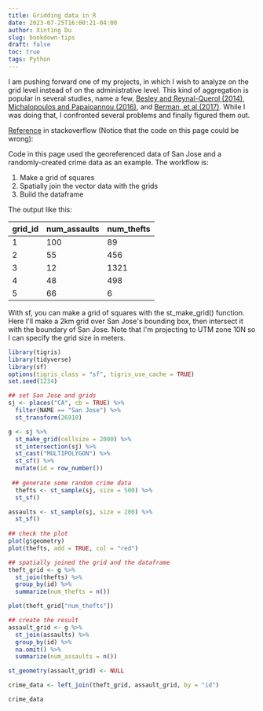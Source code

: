 ```yaml
---
title: Gridding data in R
date: 2023-07-25T16:00:21-04:00
author: Xinting Du
slug: bookdown-tips
draft: false
toc: true
tags: Python
---
```




I am pushing forward one of my projects, in which I wish to analyze on the grid level instead of on the administrative level. This kind of aggregation is popular in several studies, name a few, [Besley and Reynal-Querol \(2014\)](https://www.cambridge.org/core/journals/american-political-science-review/article/abs/legacy-of-historical-conflict-evidence-from-africa/6AD09AD8FDC0A82242F1873B6AB3478F), [Michalopoulos and Papaioannou \(2016\)](https://www.aeaweb.org/articles?id=10.1257/aer.20131311), and [Berman, et al \(2017\)](https://www.aeaweb.org/articles?id=10.1257/aer.20150774). While I was doing that, I confronted several problems and finally figured them out.

[Reference](https://stackoverflow.com/questions/52937483/r-fitting-a-grid-over-a-city-map-and-inputting-data-into-grid-squares) in stackoverflow \(Notice that the code on this page could be wrong\):

Code in this page used the georeferenced data of San Jose and a randomly-created crime data as an example.
The workflow is:
1. Make a grid of squares
2. Spatially join the vector data with the grids
3. Build the dataframe

The output like this:


|grid_id |num_assaults| num_thefts|
|-----------|-----------------|-----------|
|     1    |      100   |      89|
 | 2      |     55   |     456|
|3        |   12      | 1321|
|4      |     48       | 498|
|5     |      66        |  6|



With sf, you can make a grid of squares with the st_make_grid() function. Here I'll make a 2km grid over San Jose's bounding box, then intersect it with the boundary of San Jose. Note that I'm projecting to UTM zone 10N so I can specify the grid size in meters.
```r
library(tigris)
library(tidyverse)
library(sf)
options(tigris_class = "sf", tigris_use_cache = TRUE)
set.seed(1234)

## set San Jose and grids 
sj <- places("CA", cb = TRUE) %>%
  filter(NAME == "San Jose") %>%
  st_transform(26910)

g <- sj %>%
  st_make_grid(cellsize = 2000) %>%
  st_intersection(sj) %>%
  st_cast("MULTIPOLYGON") %>%
  st_sf() %>%
  mutate(id = row_number())
  
 ## generate some random crime data 
  thefts <- st_sample(sj, size = 500) %>%
  st_sf()

assaults <- st_sample(sj, size = 200) %>%
  st_sf()
  
## check the plot
plot(g$geometry)
plot(thefts, add = TRUE, col = "red")

## spatially joined the grid and the dataframe
theft_grid <- g %>%
  st_join(thefts) %>%
  group_by(id) %>%
  summarize(num_thefts = n())

plot(theft_grid["num_thefts"])

## create the result
assault_grid <- g %>%
  st_join(assaults) %>%
  group_by(id) %>%
  na.omit() %>%
  summarize(num_assaults = n()) 

st_geometry(assault_grid) <- NULL

crime_data <- left_join(theft_grid, assault_grid, by = "id")

crime_data

```





